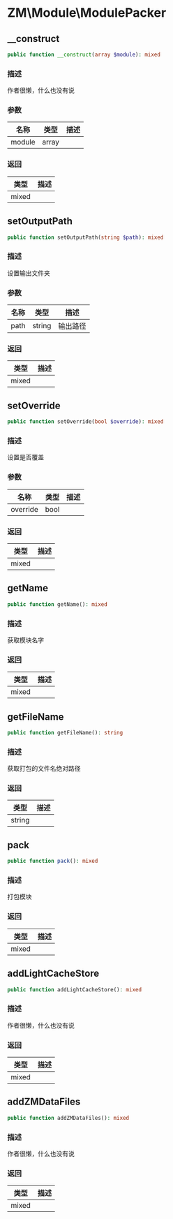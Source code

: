 # ZM\Module\ModulePacker

## __construct

```php
public function __construct(array $module): mixed
```

### 描述

作者很懒，什么也没有说

### 参数

| 名称 | 类型 | 描述 |
| -------- | ---- | ----------- |
| module | array |  |

### 返回

| 类型 | 描述 |
| ---- | ----------- |
| mixed |  |


## setOutputPath

```php
public function setOutputPath(string $path): mixed
```

### 描述

设置输出文件夹

### 参数

| 名称 | 类型 | 描述 |
| -------- | ---- | ----------- |
| path | string | 输出路径 |

### 返回

| 类型 | 描述 |
| ---- | ----------- |
| mixed |  |


## setOverride

```php
public function setOverride(bool $override): mixed
```

### 描述

设置是否覆盖

### 参数

| 名称 | 类型 | 描述 |
| -------- | ---- | ----------- |
| override | bool |  |

### 返回

| 类型 | 描述 |
| ---- | ----------- |
| mixed |  |


## getName

```php
public function getName(): mixed
```

### 描述

获取模块名字

### 返回

| 类型 | 描述 |
| ---- | ----------- |
| mixed |  |


## getFileName

```php
public function getFileName(): string
```

### 描述

获取打包的文件名绝对路径

### 返回

| 类型 | 描述 |
| ---- | ----------- |
| string |  |


## pack

```php
public function pack(): mixed
```

### 描述

打包模块

### 返回

| 类型 | 描述 |
| ---- | ----------- |
| mixed |  |


## addLightCacheStore

```php
public function addLightCacheStore(): mixed
```

### 描述

作者很懒，什么也没有说

### 返回

| 类型 | 描述 |
| ---- | ----------- |
| mixed |  |


## addZMDataFiles

```php
public function addZMDataFiles(): mixed
```

### 描述

作者很懒，什么也没有说

### 返回

| 类型 | 描述 |
| ---- | ----------- |
| mixed |  |
